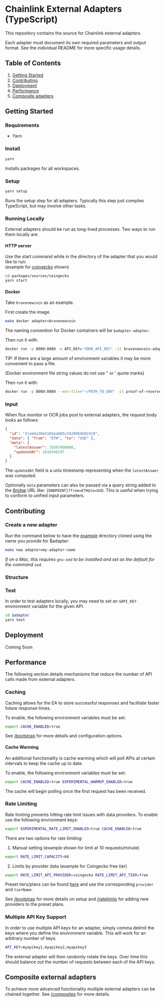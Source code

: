 # Chainlink External Adapters (TypeScript)

This repository contains the source for Chainlink external adapters.

Each adapter must document its own required parameters and output format. See the individual README for more specific usage details.

## Table of Contents

1. [Getting Started](#Getting-Started)
2. [Contributing](#Contributing)
3. [Deployment](#Deployment)
4. [Performance](#Advanced)
5. [Composite adapters](#Composite-external-adapters)

## Getting Started

### Requirements

- Yarn

### Install

```bash
yarn
```

Installs packages for all workspaces.

### Setup

```bash
yarn setup
```

Runs the setup step for all adapters. Typically this step just compiles TypeScript, but may involve other tasks.

### Running Locally

External adapters should be run as long-lived processes. Two ways to run them locally are:

#### HTTP server

Use the start command while in the directory of the adapter that you would like to run:  
(example for [coingecko](./packages/sources/coingecko) shown)

```bash
cd packages/sources/coingecko
yarn start
```

#### Docker

Take `bravenewcoin` as an example.

First create the image.

```bash
make docker adapter=bravenewcoin
```

The naming convention for Docker containers will be `$adapter-adapter`.

Then run it with:

```bash
docker run -p 8080:8080 -e API_KEY='YOUR_API_KEY' -it bravenewcoin-adapter:latest
```

TIP: If there are a large amount of environment variables it may be more convenient to pass a file.

(Docker environment file string values do not use " or ' quote marks)

Then run it with:

```bash
docker run -p 8080:8080 --env-file="~/PATH_TO_ENV" -it proof-of-reserves-adapter:latest
```

### Input

When flux monitor or OCR jobs post to external adapters, the request body looks as follows:

```json
{
  "id": "2cae6a10e5184aa685c3428964b02418",
  "data": { "from": "ETH", "to": "USD" },
  "meta": {
    "latestAnswer": 39307000000,
    "updatedAt": 1616448197
  }
}
```

The `updatedAt` field is a unix timestamp representing when the `latestAnswer` was computed.

Optionally `data` parameters can also be passed via a query string added to the [Bridge](https://docs.chain.link/docs/node-operators) URL like: `{ENDPOINT}?from=ETH&to=USD`. This is useful when trying to conform to unified input parameters.

## Contributing

### Create a new adapter

Run the command below to have the [example](./example) directory cloned using the name you provide for \$adapter:

```bash
make new adapter=my-adapter-name
```

_If on a Mac, this requires `gnu-sed` to be installed and set as the default for the command `sed`._

### Structure

### Test

In order to test adapters locally, you may need to set an `$API_KEY` environment variable for the given API.

```bash
cd $adapter
yarn test
```

## Deployment

Coming Soon

<!-- TODO: container based deployment documentation -->

## Performance
The following section details mechanisms that reduce the number of API calls made from external adapters.

### Caching
Caching allows for the EA to store successful responses and facilitate faster future response times.

To enable, the following environment variables must be set:
```bash
export CACHE_ENABLED=true
```

See [/bootstrap](./packages/core/bootstrap#caching) for more details and configuration options.

#### Cache Warming
An additional functionality is cache warming which will poll APIs at certain intervals to keep the cache up to date.

To enable, the following environment variables must be set:
```bash
export CACHE_ENABLED=true EXPERIMENTAL_WARMUP_ENABLED=true
```
The cache will begin polling once the first request has been received.

### Rate Limiting
Rate limiting prevents hitting rate limit issues with data providers. To enable use the following environment keys:
```bash
export EXPERIMENTAL_RATE_LIMIT_ENABLED=true CACHE_ENABLED=true
```

There are two options for rate limiting:
1. Manual setting (example shown for limit at 10 requests/minute)
```bash
export RATE_LIMIT_CAPACITY=60
```
2. Limits by provider data (example for Coingecko free tier)
```bash
export RATE_LIMIT_API_PROVIDER=coingecko RATE_LIMIT_API_TIER=free
```
Preset tiers/plans can be found [here](./packages/core/ratelimits/src/limits.json) and use the corresponding `provider` and `tierName`.


See [/bootstrap](./packages/core/bootstrap#rate-limit) for more details on setup and [/ratelimits](./packages/core/ratelimits) for adding new providers to the preset plans.

### Multiple API Key Support

In order to use multiple API keys for an adapter, simply comma delimit the keys where you define the environment variable. This will work for an arbitrary number of keys.

```bash
API_KEY=myapikey1,myapikey2,myapikey3
```

The external adapter will then randomly rotate the keys. Over time this should balance out the number of requests between each of the API keys.

## Composite external adapters

To achieve more advanced functionality multiple external adapters can be chained together. See [/composites](./packages/composites) for more details.
